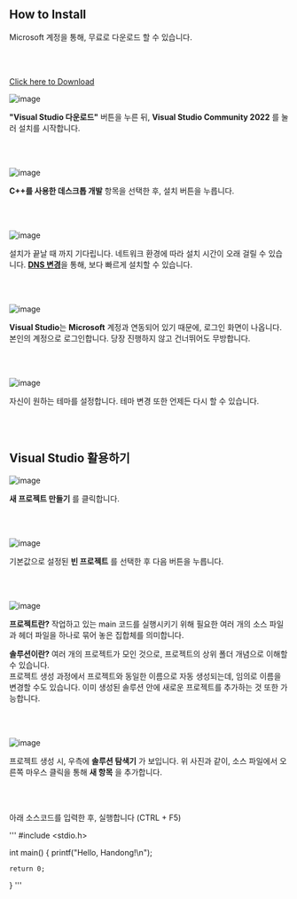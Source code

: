 ## How to Install

Microsoft 계정을 통해, 무료로 다운로드 할 수 있습니다.

<br><br>

[Click here to Download](https://visualstudio.microsoft.com/ko/vs/community/)

![image](https://user-images.githubusercontent.com/84503980/185387298-f280c598-c184-49a5-bc39-f87c82c94355.png)


**"Visual Studio 다운로드"** 버튼을 누른 뒤,  **Visual Studio Community 2022** 를 눌러 설치를 시작합니다.

<br><br>

![image](https://user-images.githubusercontent.com/84503980/185388422-de85399e-b0a7-45b5-a8ff-fdc859927f8c.png)

**C++를 사용한 데스크톱 개발** 항목을 선택한 후, 설치 버튼을 누릅니다.

<br><br>

![image](https://user-images.githubusercontent.com/84503980/185389166-eead55f5-e955-4fd7-95f3-87e73f94a263.png)

설치가 끝날 때 까지 기다립니다. 네트워크 환경에 따라 설치 시간이 오래 걸릴 수 있습니다.
[**DNS 변경**](https://ivyit.tistory.com/190)을 통해, 보다 빠르게 설치할 수 있습니다.

<br><br>

![image](https://user-images.githubusercontent.com/84503980/185390095-d0510671-f8d7-4a10-b00c-73cc276c9d6b.png)

**Visual Studio**는 **Microsoft** 계정과 연동되어 있기 때문에, 로그인 화면이 나옵니다.
본인의 계정으로 로그인합니다. 당장 진행하지 않고 건너뛰어도 무방합니다.

<br><br>

![image](https://user-images.githubusercontent.com/84503980/185390456-00fc4d8f-fdc5-4b35-a08a-856d6d529f74.png)

자신이 원하는 테마를 설정합니다. 테마 변경 또한 언제든 다시 할 수 있습니다.

<br><br>

## Visual Studio 활용하기

![image](https://user-images.githubusercontent.com/84503980/185390762-7065b68c-fab3-468b-b244-d773bdeaf696.png)

**새 프로젝트 만들기** 를 클릭합니다.

<br><br>

![image](https://user-images.githubusercontent.com/84503980/185390827-548640f3-9048-478c-8e0d-bf8469045809.png)

기본값으로 설정된 **빈 프로젝트** 를 선택한 후 다음 버튼을 누릅니다.

<br><br>

![image](https://user-images.githubusercontent.com/84503980/185392645-d08260f5-a092-46ca-b12e-ca718c3e0cf2.png)


**프로젝트란?**
작업하고 있는 main 코드를 실행시키기 위해 필요한 여러 개의 소스 파일과 헤더 파일을 하나로 묶어 놓은 집합체를 의미합니다.

**솔루션이란?**
여러 개의 프로젝트가 모인 것으로, 프로젝트의 상위 폴더 개념으로 이해할 수 있습니다. <br>
프로젝트 생성 과정에서 프로젝트와 동일한 이름으로 자동 생성되는데, 임의로 이름을 변경할 수도 있습니다. 이미 생성된 솔루션 안에 새로운 프로젝트를 추가하는 것 또한 가능합니다.

<br><br>

![image](https://user-images.githubusercontent.com/84503980/185393298-cd0bbffd-7aec-45b0-a7a7-c01b682fd112.png)

프로젝트 생성 시, 우측에 **솔루션 탐색기** 가 보입니다.
위 사진과 같이, 소스 파일에서 오른쪽 마우스 클릭을 통해 **새 항목** 을 추가합니다.

<br><br>

아래 소스코드를 입력한 후, 실행합니다 (CTRL + F5)

'''
#include <stdio.h>

int main()
{
    printf("Hello, Handong!\n");

    return 0;
}
'''


